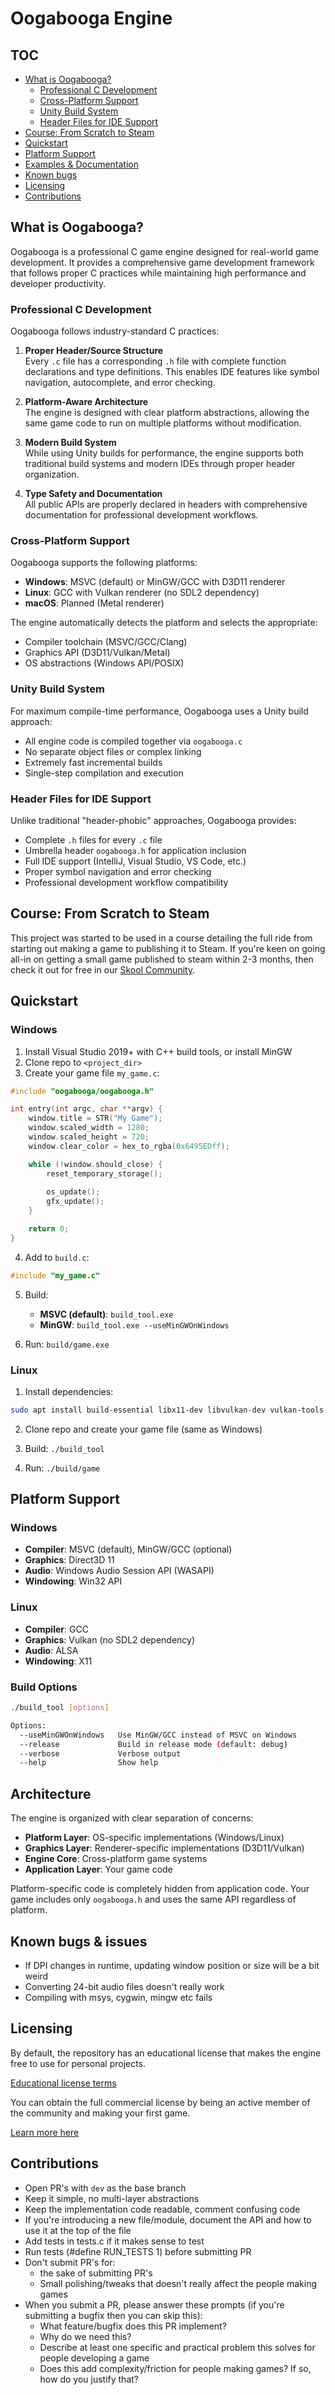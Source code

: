 
# Oogabooga Engine

## TOC
- [What is Oogabooga?](#what-is-oogabooga)
	- [Professional C Development](#professional-c-development)
	- [Cross-Platform Support](#cross-platform-support)
	- [Unity Build System](#unity-build-system)
	- [Header Files for IDE Support](#header-files-for-ide-support)
- [Course: From Scratch to Steam](#course-from-scratch-to-steam)
- [Quickstart](#quickstart)
- [Platform Support](#platform-support)
- [Examples & Documentation](#examples--documentation)
- [Known bugs](#known-bugs)
- [Licensing](#licensing)
- [Contributions](#contributions)

## What is Oogabooga?

Oogabooga is a professional C game engine designed for real-world game development. It provides a comprehensive game development framework that follows proper C practices while maintaining high performance and developer productivity.

### Professional C Development

Oogabooga follows industry-standard C practices:

1. **Proper Header/Source Structure**  
   Every `.c` file has a corresponding `.h` file with complete function declarations and type definitions. This enables IDE features like symbol navigation, autocomplete, and error checking.

2. **Platform-Aware Architecture**  
   The engine is designed with clear platform abstractions, allowing the same game code to run on multiple platforms without modification.

3. **Modern Build System**  
   While using Unity builds for performance, the engine supports both traditional build systems and modern IDEs through proper header organization.

4. **Type Safety and Documentation**  
   All public APIs are properly declared in headers with comprehensive documentation for professional development workflows.

### Cross-Platform Support

Oogabooga supports the following platforms:

- **Windows**: MSVC (default) or MinGW/GCC with D3D11 renderer
- **Linux**: GCC with Vulkan renderer (no SDL2 dependency)
- **macOS**: Planned (Metal renderer)

The engine automatically detects the platform and selects the appropriate:
- Compiler toolchain (MSVC/GCC/Clang)
- Graphics API (D3D11/Vulkan/Metal)
- OS abstractions (Windows API/POSIX)

### Unity Build System

For maximum compile-time performance, Oogabooga uses a Unity build approach:
- All engine code is compiled together via `oogabooga.c`
- No separate object files or complex linking
- Extremely fast incremental builds
- Single-step compilation and execution

### Header Files for IDE Support

Unlike traditional "header-phobic" approaches, Oogabooga provides:
- Complete `.h` files for every `.c` file
- Umbrella header `oogabooga.h` for application inclusion
- Full IDE support (IntelliJ, Visual Studio, VS Code, etc.)
- Proper symbol navigation and error checking
- Professional development workflow compatibility

## Course: From Scratch to Steam

This project was started to be used in a course detailing the full ride from starting out making a game to publishing it to Steam. If you're keen on going all-in on getting a small game published to steam within 2-3 months, then check it out for free in our [Skool Community](https://www.skool.com/game-dev).

## Quickstart

### Windows
1. Install Visual Studio 2019+ with C++ build tools, or install MinGW
2. Clone repo to `<project_dir>`
3. Create your game file `my_game.c`:

```c
#include "oogabooga/oogabooga.h"

int entry(int argc, char **argv) {
    window.title = STR("My Game");
    window.scaled_width = 1280;
    window.scaled_height = 720;
    window.clear_color = hex_to_rgba(0x6495EDff);

    while (!window.should_close) {
        reset_temporary_storage();
        
        os_update(); 
        gfx_update();
    }

    return 0;
}
```

4. Add to `build.c`:
```c
#include "my_game.c"
```

5. Build:
   - **MSVC (default)**: `build_tool.exe`
   - **MinGW**: `build_tool.exe --useMinGWOnWindows`

6. Run: `build/game.exe`

### Linux
1. Install dependencies:
```bash
sudo apt install build-essential libx11-dev libvulkan-dev vulkan-tools
```

2. Clone repo and create your game file (same as Windows)

3. Build: `./build_tool`

4. Run: `./build/game`

## Platform Support

### Windows
- **Compiler**: MSVC (default), MinGW/GCC (optional)
- **Graphics**: Direct3D 11
- **Audio**: Windows Audio Session API (WASAPI)
- **Windowing**: Win32 API

### Linux  
- **Compiler**: GCC
- **Graphics**: Vulkan (no SDL2 dependency)
- **Audio**: ALSA
- **Windowing**: X11

### Build Options
```bash
./build_tool [options]

Options:
  --useMinGWOnWindows   Use MinGW/GCC instead of MSVC on Windows
  --release             Build in release mode (default: debug)
  --verbose             Verbose output
  --help                Show help
```

## Architecture

The engine is organized with clear separation of concerns:

- **Platform Layer**: OS-specific implementations (Windows/Linux)
- **Graphics Layer**: Renderer-specific implementations (D3D11/Vulkan)
- **Engine Core**: Cross-platform game systems
- **Application Layer**: Your game code

Platform-specific code is completely hidden from application code. Your game includes only `oogabooga.h` and uses the same API regardless of platform.

## Known bugs & issues
- If DPI changes in runtime, updating window position or size will be a bit weird
- Converting 24-bit audio files doesn't really work
- Compiling with msys, cygwin, mingw etc fails

## Licensing
By default, the repository has an educational license that makes the engine free to use for personal projects.

[Educational license terms](https://github.com/alpinestudios/oogabooga/blob/master/LICENSE.md)

You can obtain the full commercial license by being an active member of the community and making your first game.

[Learn more here](https://www.skool.com/game-dev)

## Contributions
- Open PR's with `dev` as the base branch
- Keep it simple, no multi-layer abstractions
- Keep the implementation code readable, comment confusing code
- If you're introducing a new file/module, document the API and how to use it at the top of the file
- Add tests in tests.c if it makes sense to test
- Run tests (#define RUN_TESTS 1) before submitting PR
- Don't submit PR's for:
	- the sake of submitting PR's
	- Small polishing/tweaks that doesn't really affect the people making games
- When you submit a PR, please answer these prompts (if you're submitting a bugfix then you can skip this):
	- What feature/bugfix does this PR implement?
	- Why do we need this?
	- Describe at least one specific and practical problem this solves for people developing a game
	- Does this add complexity/friction for people making games? If so, how do you justify that?
